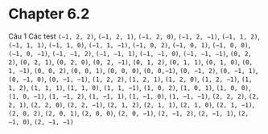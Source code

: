 # Chapter 6.2

Câu 1
Các test
`(−1, 2, 2)`, `(−1, 2, 1)`, `(−1, 2, 0)`, `(−1, 2, −1)`, `(−1, 1, 2)`, `(−1, 1, 1)`, `(−1, 1, 0)`, `(−1, 1, −1)`, `(−1, 0, 2)`, `(−1, 0, 1)`, `(−1, 0, 0)`, `(−1, 0, −1)`, `(−1, −1, 2)`, `(−1, −1, 1)`, `(−1, −1, 0)`, `(−1, −1, −1)`, `(0, 2, 2)`, `(0, 2, 1)`, `(0, 2, 0)`, `(0, 2, −1)`, `(0, 1, 2)`, `(0, 1, 1)`, `(0, 1, 0)`, `(0, 1, −1)`, `(0, 0, 2)`, `(0, 0, 1)`, `(0, 0, 0)`, `(0, 0,−1)`, `(0, −1, 2)`, `(0, −1, 1)`, `(0, −1, 0)`, `(0, −1, −1)`, `(1, 2, 2)`, `(1, 2, 1)`, `(1, 2, 0)`, `(1, 2, −1)`, `(1, 1, 2)`, `(1, 1, 1)`, `(1, 1, 0)`, `(1, 1, −1)`, `(1, 0, 2)`, `(1, 0, 1)`, `(1, 0, 0)`, `(1, 0, −1)`, `(1, −1, 2)`, `(1, −1, 1)`, `(1, −1, 0)`, `(1, −1, −1)`, `(2, 2, 2)`, `(2, 2, 1)`, `(2, 2, 0)`, `(2, 2, −1)`, `(2, 1, 2)`, `(2, 1, 1)`, `(2, 1, 0)`, `(2, 1, −1)`, `(2, 0, 2)`, `(2, 0, 1)`, `(2, 0, 0)`, `(2, 0, −1)`, `(2, −1, 2)`, `(2, −1, 1)`, `(2, −1, 0)`, `(2, −1, −1)`